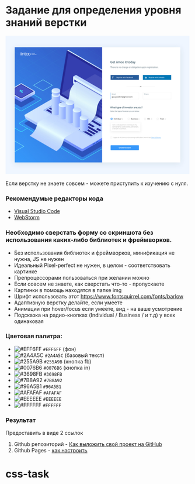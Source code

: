 # Задание для определения уровня знаний верстки

![Template](/template.jpg)

Если верстку не знаете совсем - можете приступить к изучению с нуля.

### Рекомендумые редакторы кода
- [Visual Studio Code](https://code.visualstudio.com/)
- [WebStorm](https://www.jetbrains.com/webstorm/)

### Необходимо сверстать форму со скриншота без использования каких-либо библиотек и фреймворков.

- Без использования библиотек и фреймворков, минификация не нужна, JS не нужен
- Идеальный Pixel-perfect не нужен, в целом - соответствовать картинке
- Препроцессорами пользоваться при желании можно
- Если совсем не знаете, как сверстать что-то - пропускаете
- Картинки в помощь находятся в папке img
- Шрифт использовать этот https://www.fontsquirrel.com/fonts/barlow
- Адаптивную верстку делайте, если умеете
- Анимации при hover/focus если умеете, вид - на ваше усмотрение
- Подсказка на радио-кнопках (Individual / Business / и т.д) у всех одинаковая

### Цветовая палитра:

- ![#EFF6FF](https://placehold.it/15/EFF6FF/000000?text=+) `#EFF6FF` (фон)
- ![#2A4A5C](https://placehold.it/15/2A4A5C/000000?text=+) `#2A4A5C` (базовый текст)
- ![#255A9B](https://placehold.it/15/255A9B/000000?text=+) `#255A9B` (кнопка fb)
- ![#0076B6](https://placehold.it/15/0076B6/000000?text=+) `#0076B6` (кнопка in)
- ![#3698FB](https://placehold.it/15/3698FB/000000?text=+) `#3698FB`
- ![#7B8A92](https://placehold.it/15/7B8A92/000000?text=+) `#7B8A92`
- ![#96A5B1](https://placehold.it/15/96A5B1/000000?text=+) `#96A5B1`
- ![#AFAFAF](https://placehold.it/15/AFAFAF/000000?text=+) `#AFAFAF`
- ![#EEEEEE](https://placehold.it/15/EEEEEE/000000?text=+) `#EEEEEE`
- ![#FFFFFF](https://placehold.it/15/FFFFFF/000000?text=+) `#FFFFFF`

### Результат
Предоставить в виде 2 ссылок
1) Github репозиторий - [Как выложить свой проект на GitHub](https://maxsite.org/page/how-to-put-your-project-on-github-com)
2) Github Pages - [как настроить](https://developer.mozilla.org/ru/docs/Learn/Common_questions/Using_Github_pages)
# css-task
